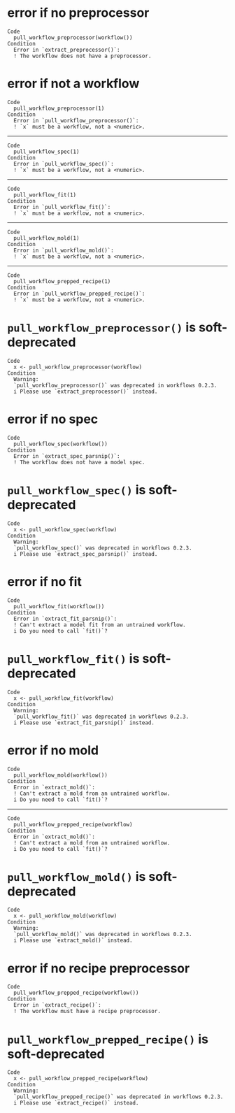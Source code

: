 # error if no preprocessor

    Code
      pull_workflow_preprocessor(workflow())
    Condition
      Error in `extract_preprocessor()`:
      ! The workflow does not have a preprocessor.

# error if not a workflow

    Code
      pull_workflow_preprocessor(1)
    Condition
      Error in `pull_workflow_preprocessor()`:
      ! `x` must be a workflow, not a <numeric>.

---

    Code
      pull_workflow_spec(1)
    Condition
      Error in `pull_workflow_spec()`:
      ! `x` must be a workflow, not a <numeric>.

---

    Code
      pull_workflow_fit(1)
    Condition
      Error in `pull_workflow_fit()`:
      ! `x` must be a workflow, not a <numeric>.

---

    Code
      pull_workflow_mold(1)
    Condition
      Error in `pull_workflow_mold()`:
      ! `x` must be a workflow, not a <numeric>.

---

    Code
      pull_workflow_prepped_recipe(1)
    Condition
      Error in `pull_workflow_prepped_recipe()`:
      ! `x` must be a workflow, not a <numeric>.

# `pull_workflow_preprocessor()` is soft-deprecated

    Code
      x <- pull_workflow_preprocessor(workflow)
    Condition
      Warning:
      `pull_workflow_preprocessor()` was deprecated in workflows 0.2.3.
      i Please use `extract_preprocessor()` instead.

# error if no spec

    Code
      pull_workflow_spec(workflow())
    Condition
      Error in `extract_spec_parsnip()`:
      ! The workflow does not have a model spec.

# `pull_workflow_spec()` is soft-deprecated

    Code
      x <- pull_workflow_spec(workflow)
    Condition
      Warning:
      `pull_workflow_spec()` was deprecated in workflows 0.2.3.
      i Please use `extract_spec_parsnip()` instead.

# error if no fit

    Code
      pull_workflow_fit(workflow())
    Condition
      Error in `extract_fit_parsnip()`:
      ! Can't extract a model fit from an untrained workflow.
      i Do you need to call `fit()`?

# `pull_workflow_fit()` is soft-deprecated

    Code
      x <- pull_workflow_fit(workflow)
    Condition
      Warning:
      `pull_workflow_fit()` was deprecated in workflows 0.2.3.
      i Please use `extract_fit_parsnip()` instead.

# error if no mold

    Code
      pull_workflow_mold(workflow())
    Condition
      Error in `extract_mold()`:
      ! Can't extract a mold from an untrained workflow.
      i Do you need to call `fit()`?

---

    Code
      pull_workflow_prepped_recipe(workflow)
    Condition
      Error in `extract_mold()`:
      ! Can't extract a mold from an untrained workflow.
      i Do you need to call `fit()`?

# `pull_workflow_mold()` is soft-deprecated

    Code
      x <- pull_workflow_mold(workflow)
    Condition
      Warning:
      `pull_workflow_mold()` was deprecated in workflows 0.2.3.
      i Please use `extract_mold()` instead.

# error if no recipe preprocessor

    Code
      pull_workflow_prepped_recipe(workflow())
    Condition
      Error in `extract_recipe()`:
      ! The workflow must have a recipe preprocessor.

# `pull_workflow_prepped_recipe()` is soft-deprecated

    Code
      x <- pull_workflow_prepped_recipe(workflow)
    Condition
      Warning:
      `pull_workflow_prepped_recipe()` was deprecated in workflows 0.2.3.
      i Please use `extract_recipe()` instead.

